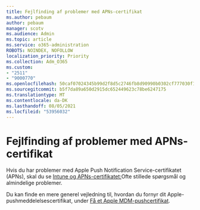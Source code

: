 ```yaml
---
title: Fejlfinding af problemer med APNs-certifikat
ms.author: pebaum
author: pebaum
manager: scotv
ms.audience: Admin
ms.topic: article
ms.service: o365-administration
ROBOTS: NOINDEX, NOFOLLOW
localization_priority: Priority
ms.collection: Adm_O365
ms.custom:
- "2511"
- "9000770"
ms.openlocfilehash: 50caf07024345b99d2f8d5c2746fb8d90990b0302cf777030f1b2af109f4cf4f
ms.sourcegitcommit: b5f7da89a650d2915dc652449623c78be6247175
ms.translationtype: MT
ms.contentlocale: da-DK
ms.lasthandoff: 08/05/2021
ms.locfileid: "53956032"
---
```

# <a name="troubleshooting-issues-with-apns-certificate"></a>Fejlfinding af problemer med APNs-certifikat

Hvis du har problemer med Apple Push Notification Service-certifikatet (APNs), skal du se [Intune og APNs-certifikatet:](https://techcommunity.microsoft.com/t5/Intune-Customer-Success/Intune-and-the-APNs-certificate-FAQ-and-common-issues/ba-p/280121)Ofte stillede spørgsmål og almindelige problemer.

Du kan finde en mere generel vejledning til, hvordan du fornyr dit Apple-pushmeddelelsescertifikat, under [Få et Apple MDM-pushcertifikat](https://docs.microsoft.com/intune/apple-mdm-push-certificate-get#renew-apple-mdm-push-certificate).